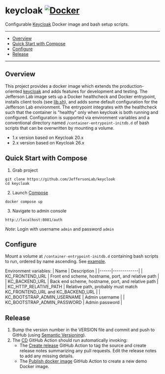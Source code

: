 # keycloak [![Docker](https://img.shields.io/docker/v/jeffersonlab/keycloak?sort=semver&label=DockerHub)](https://hub.docker.com/r/jeffersonlab/keycloak)
Configurable [Keycloak](https://www.keycloak.org/) Docker image and bash setup scripts.

---
 - [Overview](https://github.com/JeffersonLab/keycloak#overview)
 - [Quick Start with Compose](https://github.com/JeffersonLab/keycloak#quick-start-with-compose) 
 - [Configure](https://github.com/JeffersonLab/keycloak#configure)
 - [Release](https://github.com/JeffersonLab/keycloak#release)
---

## Overview
This project provides a docker image which extends the production-oriented [keycloak](https://quay.io/repository/keycloak/keycloak) and adds features for development and testing.   The Jefferson Lab image sets up a Docker healthcheck and Docker entrypoint, installs client tools (see [lib.sh](https://github.com/JeffersonLab/keycloak/blob/main/scripts/lib.sh)), and adds some default configuration for the Jefferson Lab environment.  The entrypoint integrates with the healthcheck such that the container is "healthy" only when keycloak is both running and configured.  Configuration is supported via environment variables and a conventional directory named `/container-entrypoint-initdb.d` of bash scripts that can be overwritten by mounting a volume.

- 1.x version based on Keycloak 20.x
- 2.x version based on Keycloak 26.x

## Quick Start with Compose
1. Grab project
```
git clone https://github.com/JeffersonLab/keycloak
cd keycloak
```
2. Launch [Compose](https://github.com/docker/compose)
```
docker compose up
```
3. Navigate to admin console
```
http://localhost:8081/auth
```
*Note*: Login with username `admin` and password `admin` 

## Configure
Mount a volume at `/container-entrypoint-initdb.d` containing bash scripts to run, ordered by name ascending.  See [example](https://github.com/JeffersonLab/keycloak/tree/main/container/keycloak/initdb.d).

Environment variables:
| Name | Description |
|------|-------------|
| KC_FRONTEND_URL | Front end scheme, hostname, port, and relative path |
| KC_BACKEND_URL | Back end scheme, hostname, port, and relative path |
| KC_HTTP_RELATIVE_PATH | Relative path, probably must match KC_FRONTEND_URL and KC_BACKEND_URL |
| KC_BOOTSTRAP_ADMIN_USERNAME | Admin username |
| KC_BOOTSTRAP_ADMIN_PASSWORD | Admin password |

## Release
1. Bump the version number in the VERSION file and commit and push to GitHub (using [Semantic Versioning](https://semver.org/)).
2. The [CD](https://github.com/JeffersonLab/keycloak/blob/main/.github/workflows/cd.yaml) GitHub Action should run automatically invoking:
    - The [Create release](https://github.com/JeffersonLab/container-workflows/blob/main/.github/workflows/gh-release.yaml) GitHub Action to tag the source and create release notes summarizing any pull requests.   Edit the release notes to add any missing details.
    - The [Publish docker image](https://github.com/JeffersonLab/container-workflows/blob/main/.github/workflows/docker-publish.yaml) GitHub Action to create a new demo Docker image.
